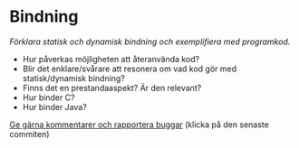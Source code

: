 # Bindning

_Förklara statisk och dynamisk bindning och exemplifiera med programkod._

* Hur påverkas möjligheten att återanvända kod? 
* Blir det enklare/svårare att resonera om vad kod gör med statisk/dynamisk bindning?
* Finns det en prestandaaspekt? Är den relevant? 
* Hur binder C? 
* Hur binder Java? 


[Ge gärna kommentarer och rapportera buggar](https://github.com/IOOPM-UU/achievements/commits/master/N41.md) (klicka på den senaste commiten)
